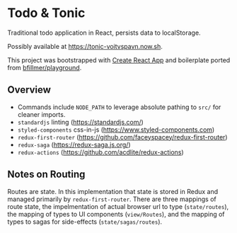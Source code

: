 
# Todo & Tonic

Traditional todo application in React, persists data to localStorage.

Possibly available at https://tonic-voitvspavn.now.sh.

This project was bootstrapped with [Create React App](https://github.com/facebookincubator/create-react-app) and boilerplate ported from [bfillmer/playground](https://github.com/bfillmer/playground).

## Overview

* Commands include `NODE_PATH` to leverage absolute pathing to `src/` for cleaner imports.
* `standardjs` linting (https://standardjs.com/)
* `styled-components` css-in-js (https://www.styled-components.com)
* `redux-first-router` (https://github.com/faceyspacey/redux-first-router)
* `redux-saga` (https://redux-saga.js.org/)
* `redux-actions` (https://github.com/acdlite/redux-actions)

## Notes on Routing

Routes are state. In this implementation that state is stored in Redux and managed primarily by `redux-first-router`. There are three mappings of route state, the impelmentation of actual browser url to type (`state/routes`), the mapping of types to UI components (`view/Routes`), and the mapping of types to sagas for side-effects (`state/sagas/routes`).
